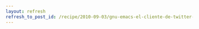 ```yaml
---
layout: refresh
refresh_to_post_id: /recipe/2010-09-03/gnu-emacs-el-cliente-de-twitter-definitivo
---
```

